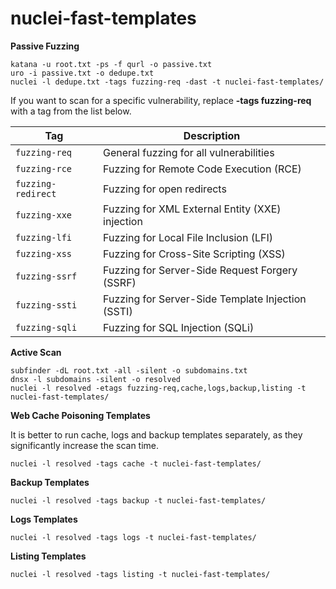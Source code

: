 # nuclei-fast-templates

**Passive Fuzzing**
```
katana -u root.txt -ps -f qurl -o passive.txt
uro -i passive.txt -o dedupe.txt
nuclei -l dedupe.txt -tags fuzzing-req -dast -t nuclei-fast-templates/
```

If you want to scan for a specific vulnerability, replace **-tags fuzzing-req** with a tag from the list below.

| Tag               | Description                                      |
|------------------|------------------------------------------------|
| `fuzzing-req`   | General fuzzing for all vulnerabilities         |
| `fuzzing-rce`   | Fuzzing for Remote Code Execution (RCE)         |
| `fuzzing-redirect` | Fuzzing for open redirects                    |
| `fuzzing-xxe`   | Fuzzing for XML External Entity (XXE) injection |
| `fuzzing-lfi`   | Fuzzing for Local File Inclusion (LFI)          |
| `fuzzing-xss`   | Fuzzing for Cross-Site Scripting (XSS)          |
| `fuzzing-ssrf`  | Fuzzing for Server-Side Request Forgery (SSRF)  |
| `fuzzing-ssti`  | Fuzzing for Server-Side Template Injection (SSTI) |
| `fuzzing-sqli`  | Fuzzing for SQL Injection (SQLi)                |

**Active Scan**
```
subfinder -dL root.txt -all -silent -o subdomains.txt
dnsx -l subdomains -silent -o resolved
nuclei -l resolved -etags fuzzing-req,cache,logs,backup,listing -t nuclei-fast-templates/
```

**Web Cache Poisoning Templates**

It is better to run cache, logs and backup templates separately, as they significantly increase the scan time.
```
nuclei -l resolved -tags cache -t nuclei-fast-templates/
```

**Backup Templates**
```
nuclei -l resolved -tags backup -t nuclei-fast-templates/
```

**Logs Templates**
```
nuclei -l resolved -tags logs -t nuclei-fast-templates/
```

**Listing Templates**
```
nuclei -l resolved -tags listing -t nuclei-fast-templates/
```
